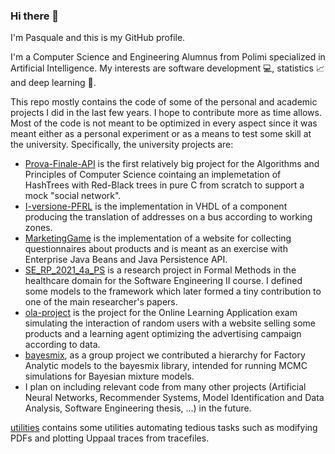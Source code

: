 ### Hi there 👋
I'm Pasquale and this is my GitHub profile. 

I'm a Computer Science and Engineering Alumnus from Polimi specialized in Artificial Intelligence. My interests are software development :computer:, statistics :chart_with_upwards_trend: and deep learning :brain:.

This repo mostly contains the code of some of the personal and academic projects I did in the last few years. I hope to contribute more as time allows.
Most of the code is not meant to be optimized in every aspect since it was meant either as a personal experiment or as a means to test some skill at the university.
Specifically, the university projects are:
* [Prova-Finale-API](https://github.com/passcar99/Prova-Finale-API) is the first relatively big project for the Algorithms and Principles of Computer Science cointaing an implemetation of HashTrees with Red-Black trees in pure C from scratch to support a mock "social network".
* [I-versione-PFRL](https://github.com/passcar99/I-versione-PFRL) is the implementation in VHDL of a component producing the translation of addresses on a bus according to working zones.
* [MarketingGame](https://github.com/passcar99/MarketingGame) is the implementation of a website for collecting questionnaires about products and is meant as an exercise with Enterprise Java Beans and Java Persistence API.
* [SE_RP_2021_4a_PS](https://github.com/LesLivia/SE_RP_2021_4a_PS) is a research project in Formal Methods in the healthcare domain for the Software Engineering II course. I defined some models to the framework which later formed a tiny contribution to one of the main researcher's papers.
* [ola-project](https://github.com/passcar99/ola-project) is the project for the Online Learning Application exam simulating the interaction of random users with a website selling some products and a learning agent optimizing the advertising campaign according to data.
* [bayesmix](https://github.com/giacomodecarlo/bayesmix), as a group project we contributed a hierarchy for Factory Analytic models to the bayesmix library, intended for running MCMC simulations for  Bayesian mixture models.
* I plan on including relevant code from many other projects (Artificial Neural Networks, Recommender Systems, Model Identification and Data Analysis, Software Engineering thesis, ...) in the future.

[utilities](https://github.com/passcar99/utilities) contains some utilities automating tedious tasks such as modifying PDFs and plotting Uppaal traces from tracefiles.
<!--
**passcar99/passcar99** is a ✨ _special_ ✨ repository because its `README.md` (this file) appears on your GitHub profile.

Here are some ideas to get you started:

- 🔭 I’m currently working on ...
- 🌱 I’m currently learning ...
- 👯 I’m looking to collaborate on ...
- 🤔 I’m looking for help with ...
- 💬 Ask me about ...
- 📫 How to reach me: ...
- 😄 Pronouns: ...
- ⚡ Fun fact: ...
-->

